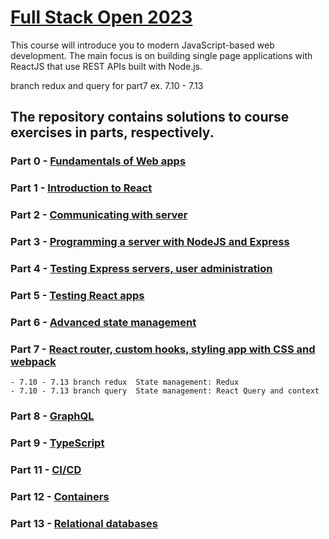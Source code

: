 # [Full Stack Open 2023](https://fullstackopen.com/en/)

This course will introduce you to modern JavaScript-based web development. The main focus is on building single page applications with ReactJS that use REST APIs built with Node.js.

branch redux and query for part7 ex. 7.10 - 7.13

## The repository contains solutions to course exercises in parts, respectively.

### Part 0 - [Fundamentals of Web apps](https://fullstackopen.com/en/part0)

### Part 1 - [Introduction to React](https://fullstackopen.com/en/part1)

### Part 2 - [Communicating with server](https://fullstackopen.com/en/part2)

### Part 3 - [Programming a server with NodeJS and Express](https://fullstackopen.com/en/part3)

### Part 4 - [Testing Express servers, user administration](https://fullstackopen.com/en/part4)

### Part 5 - [Testing React apps](https://fullstackopen.com/en/part5)

### Part 6 - [Advanced state management](https://fullstackopen.com/en/part6)

### Part 7 - [React router, custom hooks, styling app with CSS and webpack](https://fullstackopen.com/en/part7)
    - 7.10 - 7.13 branch redux  State management: Redux
    - 7.10 - 7.13 branch query  State management: React Query and context

### Part 8 - [GraphQL](https://fullstackopen.com/en/part8)

### Part 9 - [TypeScript](https://fullstackopen.com/en/part9)

### Part 11 - [CI/CD](https://fullstackopen.com/en/part11)

### Part 12 - [Containers](https://fullstackopen.com/en/part12)

### Part 13 - [Relational databases](https://fullstackopen.com/en/part13)

